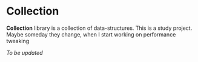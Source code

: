# Collection

**Collection** library is a collection of data-structures.
This is a study project. Maybe someday they change, when I start working on performance tweaking

_To be updated_
